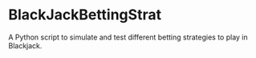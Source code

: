 # BlackJackBettingStrat
A Python script to simulate and test different betting strategies to play in Blackjack.
